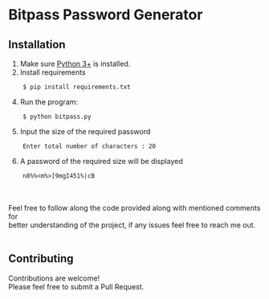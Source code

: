 # Bitpass Password Generator


## Installation

1. Make sure [Python 3+](https://www.python.org/downloads/) is installed.
2. Install requirements  
```
    $ pip install requirements.txt
``` 
4. Run the program:
```
    $ python bitpass.py 
```
5. Input the size of the required password
```
    Enter total number of characters : 20
```
6. A password of the required size will be displayed
```
    n8%%<m%>[9mgI451%|cB
```

<br><br>
Feel free to follow along the code provided along with mentioned comments for 
<br>better understanding of the project, if any issues feel free to reach me out.
<br><br>

## Contributing

Contributions are welcome!
<br>Please feel free to submit a Pull Request.
